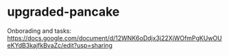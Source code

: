 # upgraded-pancake

Onborading and tasks: https://docs.google.com/document/d/12WNK6oDdjx3j22XjWOfmPgKUwOUeKYdB3kajfkBvaZc/edit?usp=sharing
